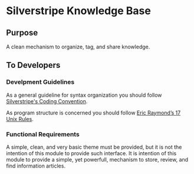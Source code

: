 # Silverstripe Knowledge Base

## Purpose

A clean mechanism to organize, tag, and share knowledge.

## To Developers

### Develpment Guidelines

As a general guideline for syntax organization you should follow [Silverstripe's Coding Convention](http://docs.silverstripe.org/en/4.0/getting_started/coding_conventions/).

As program structure is concerned you should follow [Eric Raymond’s 17 Unix Rules](https://en.wikipedia.org/wiki/Unix_philosophy#Eric_Raymond.E2.80.99s_17_Unix_Rules).

### Functional Requirements

A simple, clean, and very basic theme must be provided, but it is not the intention of this module to provide such interface. It is intention of this module to provide a simple, yet powerfull, mechanism to store, review, and find information articles.

